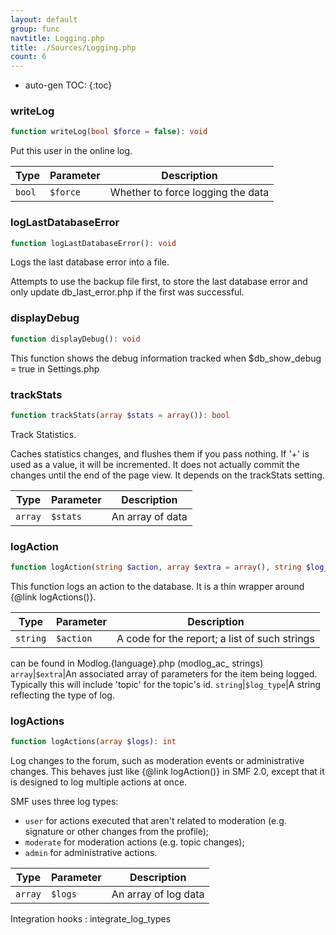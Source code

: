 ```yaml
---
layout: default
group: func
navtitle: Logging.php
title: ./Sources/Logging.php
count: 6
---
```

* auto-gen TOC:
{:toc}
### writeLog

```php
function writeLog(bool $force = false): void
```
Put this user in the online log.



Type|Parameter|Description
---|---|---
`bool`|`$force`|Whether to force logging the data

### logLastDatabaseError

```php
function logLastDatabaseError(): void
```
Logs the last database error into a file.

Attempts to use the backup file first, to store the last database error
and only update db_last_error.php if the first was successful.

### displayDebug

```php
function displayDebug(): void
```
This function shows the debug information tracked when $db_show_debug = true
in Settings.php



### trackStats

```php
function trackStats(array $stats = array()): bool
```
Track Statistics.

Caches statistics changes, and flushes them if you pass nothing.
If '+' is used as a value, it will be incremented.
It does not actually commit the changes until the end of the page view.
It depends on the trackStats setting.

Type|Parameter|Description
---|---|---
`array`|`$stats`|An array of data

### logAction

```php
function logAction(string $action, array $extra = array(), string $log_type = 'moderate'): int
```
This function logs an action to the database. It is a
thin wrapper around {@link logActions()}.



Type|Parameter|Description
---|---|---
`string`|`$action`|A code for the report; a list of such strings
can be found in Modlog\.\{language\}\.php \(modlog\_ac\_ strings\)
`array`|`$extra`|An associated array of parameters for the
item being logged\. Typically this will include 'topic' for the topic's id\.
`string`|`$log_type`|A string reflecting the type of log\.

### logActions

```php
function logActions(array $logs): int
```
Log changes to the forum, such as moderation events or administrative
changes. This behaves just like {@link logAction()} in SMF 2.0, except
that it is designed to log multiple actions at once.

SMF uses three log types:

- `user` for actions executed that aren't related to
   moderation (e.g. signature or other changes from the profile);
- `moderate` for moderation actions (e.g. topic changes);
- `admin` for administrative actions.

Type|Parameter|Description
---|---|---
`array`|`$logs`|An array of log data

Integration hooks
: integrate_log_types

